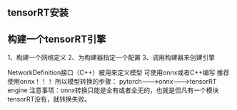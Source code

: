 ## tensorRT安装

## 构建一个tensorRT引擎
1、构建一个网络定义
2、为构建器指定一个配置
3、调用构建器来创建引擎

NetworkDefinition接口（C++）被用来定义模型
可使用onnx或者C++编写
推荐使用onnx！！！
所以模型转换的步骤：
pytorch--->onnx--->tensorRT engine
注意事项：onnx转换只能是全有或者全无的，也就是但凡有一个模块tensorRT没有，就转换失败。

